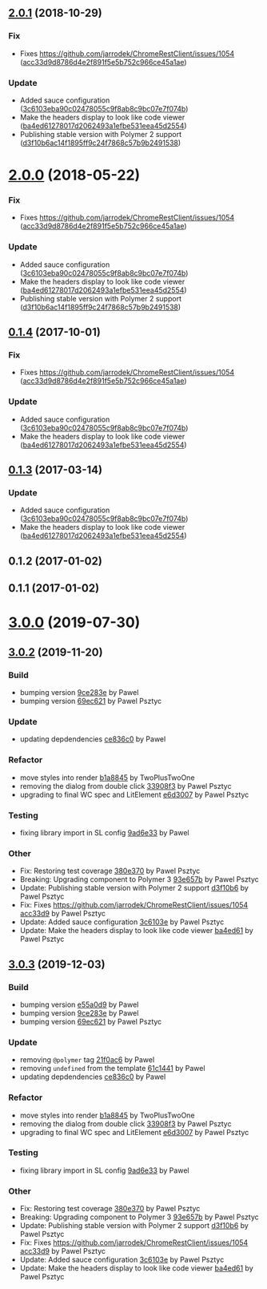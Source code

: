 <a name="2.0.1"></a>
## [2.0.1](https://github.com/advanced-rest-client/headers-list-view/compare/0.1.2...2.0.1) (2018-10-29)


### Fix

* Fixes https://github.com/jarrodek/ChromeRestClient/issues/1054 ([acc33d9d8786d4e2f891f5e5b752c966ce45a1ae](https://github.com/advanced-rest-client/headers-list-view/commit/acc33d9d8786d4e2f891f5e5b752c966ce45a1ae))

### Update

* Added sauce configuration ([3c6103eba90c02478055c9f8ab8c9bc07e7f074b](https://github.com/advanced-rest-client/headers-list-view/commit/3c6103eba90c02478055c9f8ab8c9bc07e7f074b))
* Make the headers display to look like code viewer ([ba4ed61278017d2062493a1efbe531eea45d2554](https://github.com/advanced-rest-client/headers-list-view/commit/ba4ed61278017d2062493a1efbe531eea45d2554))
* Publishing stable version with Polymer 2 support ([d3f10b6ac14f1895ff9c24f7868c57b9b2491538](https://github.com/advanced-rest-client/headers-list-view/commit/d3f10b6ac14f1895ff9c24f7868c57b9b2491538))



<a name="2.0.0"></a>
# [2.0.0](https://github.com/advanced-rest-client/headers-list-view/compare/0.1.2...2.0.0) (2018-05-22)


### Fix

* Fixes https://github.com/jarrodek/ChromeRestClient/issues/1054 ([acc33d9d8786d4e2f891f5e5b752c966ce45a1ae](https://github.com/advanced-rest-client/headers-list-view/commit/acc33d9d8786d4e2f891f5e5b752c966ce45a1ae))

### Update

* Added sauce configuration ([3c6103eba90c02478055c9f8ab8c9bc07e7f074b](https://github.com/advanced-rest-client/headers-list-view/commit/3c6103eba90c02478055c9f8ab8c9bc07e7f074b))
* Make the headers display to look like code viewer ([ba4ed61278017d2062493a1efbe531eea45d2554](https://github.com/advanced-rest-client/headers-list-view/commit/ba4ed61278017d2062493a1efbe531eea45d2554))
* Publishing stable version with Polymer 2 support ([d3f10b6ac14f1895ff9c24f7868c57b9b2491538](https://github.com/advanced-rest-client/headers-list-view/commit/d3f10b6ac14f1895ff9c24f7868c57b9b2491538))



<a name="0.1.4"></a>
## [0.1.4](https://github.com/advanced-rest-client/headers-list-view/compare/0.1.2...0.1.4) (2017-10-01)


### Fix

* Fixes https://github.com/jarrodek/ChromeRestClient/issues/1054 ([acc33d9d8786d4e2f891f5e5b752c966ce45a1ae](https://github.com/advanced-rest-client/headers-list-view/commit/acc33d9d8786d4e2f891f5e5b752c966ce45a1ae))

### Update

* Added sauce configuration ([3c6103eba90c02478055c9f8ab8c9bc07e7f074b](https://github.com/advanced-rest-client/headers-list-view/commit/3c6103eba90c02478055c9f8ab8c9bc07e7f074b))
* Make the headers display to look like code viewer ([ba4ed61278017d2062493a1efbe531eea45d2554](https://github.com/advanced-rest-client/headers-list-view/commit/ba4ed61278017d2062493a1efbe531eea45d2554))



<a name="0.1.3"></a>
## [0.1.3](https://github.com/advanced-rest-client/headers-list-view/compare/0.1.2...v0.1.3) (2017-03-14)


### Update

* Added sauce configuration ([3c6103eba90c02478055c9f8ab8c9bc07e7f074b](https://github.com/advanced-rest-client/headers-list-view/commit/3c6103eba90c02478055c9f8ab8c9bc07e7f074b))
* Make the headers display to look like code viewer ([ba4ed61278017d2062493a1efbe531eea45d2554](https://github.com/advanced-rest-client/headers-list-view/commit/ba4ed61278017d2062493a1efbe531eea45d2554))



<a name="0.1.2"></a>
## 0.1.2 (2017-01-02)




<a name="0.1.1"></a>
## 0.1.1 (2017-01-02)




# [3.0.0](https://github.com/advanced-rest-client/headers-list-view/compare/0.1.2...3.0.0) (2019-07-30)



<a name="3.0.2"></a>
## [3.0.2](https://github.com/advanced-rest-client/headers-list-view/compare/2.0.1...3.0.2) (2019-11-20)

### Build

* bumping version [9ce283e](https://github.com/advanced-rest-client/headers-list-view/commit/9ce283eae97fa233075283488b68b1d7adac19dc) by Pawel
* bumping version [69ec621](https://github.com/advanced-rest-client/headers-list-view/commit/69ec62183a5ea046da0329444409ef3ee4280b0c) by Pawel Psztyc


### Update

* updating depdendencies [ce836c0](https://github.com/advanced-rest-client/headers-list-view/commit/ce836c0a3529b7737edee01344d75fa9745a7456) by Pawel


### Refactor

* move styles into render [b1a8845](https://github.com/advanced-rest-client/headers-list-view/commit/b1a8845717c032e11ac9c0d3a4d33458ecd3f802) by TwoPlusTwoOne
* removing the dialog from double click [33908f3](https://github.com/advanced-rest-client/headers-list-view/commit/33908f3d1d3e8bb5bc8e8b010088bae4ff93d693) by Pawel Psztyc
* upgrading to final WC spec and LitElement [e6d3007](https://github.com/advanced-rest-client/headers-list-view/commit/e6d30072bd7db70eb27b3ae114af8709d9cd3cd1) by Pawel Psztyc


### Testing

* fixing library import in SL config [9ad6e33](https://github.com/advanced-rest-client/headers-list-view/commit/9ad6e338b268f8d41e290f849258c112256bd768) by Pawel


### Other

* Fix: Restoring test coverage
 [380e370](https://github.com/advanced-rest-client/headers-list-view/commit/380e3700bce0eaa3af671bc8660c3244251d99de) by Pawel Psztyc
* Breaking: Upgrading component to Polymer 3
 [93e657b](https://github.com/advanced-rest-client/headers-list-view/commit/93e657b50817ff60a977d6fed73fb882a70ca0ed) by Pawel Psztyc
* Update: Publishing stable version with Polymer 2 support
 [d3f10b6](https://github.com/advanced-rest-client/headers-list-view/commit/d3f10b6ac14f1895ff9c24f7868c57b9b2491538) by Pawel Psztyc
* Fix: Fixes https://github.com/jarrodek/ChromeRestClient/issues/1054
 [acc33d9](https://github.com/advanced-rest-client/headers-list-view/commit/acc33d9d8786d4e2f891f5e5b752c966ce45a1ae) by Pawel Psztyc
* Update: Added sauce configuration
 [3c6103e](https://github.com/advanced-rest-client/headers-list-view/commit/3c6103eba90c02478055c9f8ab8c9bc07e7f074b) by Pawel Psztyc
* Update: Make the headers display to look like code viewer
 [ba4ed61](https://github.com/advanced-rest-client/headers-list-view/commit/ba4ed61278017d2062493a1efbe531eea45d2554) by Pawel Psztyc


<a name="3.0.3"></a>
## [3.0.3](https://github.com/advanced-rest-client/headers-list-view/compare/3.0.0...3.0.3) (2019-12-03)

### Build

* bumping version [e55a0d9](https://github.com/advanced-rest-client/headers-list-view/commit/e55a0d959136d9e6df4a8a8eb1ee57cf0319f281) by Pawel
* bumping version [9ce283e](https://github.com/advanced-rest-client/headers-list-view/commit/9ce283eae97fa233075283488b68b1d7adac19dc) by Pawel
* bumping version [69ec621](https://github.com/advanced-rest-client/headers-list-view/commit/69ec62183a5ea046da0329444409ef3ee4280b0c) by Pawel Psztyc


### Update

* removing `@polymer` tag [21f0ac6](https://github.com/advanced-rest-client/headers-list-view/commit/21f0ac6fedce92136b309b10a93269d89a380768) by Pawel
* removing `undefined` from the template [61c1441](https://github.com/advanced-rest-client/headers-list-view/commit/61c14413ca4ad74ba08a28d88353fa486e49b493) by Pawel
* updating depdendencies [ce836c0](https://github.com/advanced-rest-client/headers-list-view/commit/ce836c0a3529b7737edee01344d75fa9745a7456) by Pawel


### Refactor

* move styles into render [b1a8845](https://github.com/advanced-rest-client/headers-list-view/commit/b1a8845717c032e11ac9c0d3a4d33458ecd3f802) by TwoPlusTwoOne
* removing the dialog from double click [33908f3](https://github.com/advanced-rest-client/headers-list-view/commit/33908f3d1d3e8bb5bc8e8b010088bae4ff93d693) by Pawel Psztyc
* upgrading to final WC spec and LitElement [e6d3007](https://github.com/advanced-rest-client/headers-list-view/commit/e6d30072bd7db70eb27b3ae114af8709d9cd3cd1) by Pawel Psztyc


### Testing

* fixing library import in SL config [9ad6e33](https://github.com/advanced-rest-client/headers-list-view/commit/9ad6e338b268f8d41e290f849258c112256bd768) by Pawel


### Other

* Fix: Restoring test coverage
 [380e370](https://github.com/advanced-rest-client/headers-list-view/commit/380e3700bce0eaa3af671bc8660c3244251d99de) by Pawel Psztyc
* Breaking: Upgrading component to Polymer 3
 [93e657b](https://github.com/advanced-rest-client/headers-list-view/commit/93e657b50817ff60a977d6fed73fb882a70ca0ed) by Pawel Psztyc
* Update: Publishing stable version with Polymer 2 support
 [d3f10b6](https://github.com/advanced-rest-client/headers-list-view/commit/d3f10b6ac14f1895ff9c24f7868c57b9b2491538) by Pawel Psztyc
* Fix: Fixes https://github.com/jarrodek/ChromeRestClient/issues/1054
 [acc33d9](https://github.com/advanced-rest-client/headers-list-view/commit/acc33d9d8786d4e2f891f5e5b752c966ce45a1ae) by Pawel Psztyc
* Update: Added sauce configuration
 [3c6103e](https://github.com/advanced-rest-client/headers-list-view/commit/3c6103eba90c02478055c9f8ab8c9bc07e7f074b) by Pawel Psztyc
* Update: Make the headers display to look like code viewer
 [ba4ed61](https://github.com/advanced-rest-client/headers-list-view/commit/ba4ed61278017d2062493a1efbe531eea45d2554) by Pawel Psztyc


